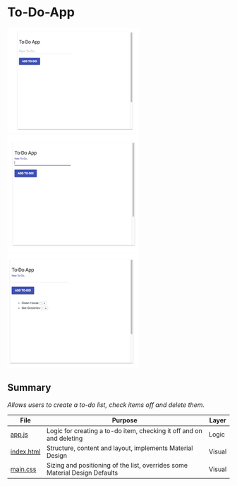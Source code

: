 # To-Do-App

![](https://github.com/katelynmichalove/to-do-app/blob/master/to-do-app.png)
![](https://github.com/katelynmichalove/to-do-app/blob/master/to-do-app-two.png)
![](https://github.com/katelynmichalove/to-do-app/blob/master/to-do-app-three.png)

## Summary
*Allows users to create a to-do list, check items off and delete them.*



| File  | Purpose  | Layer    |
| ------------- | ------------- | ------------- |
| [app.js](https://github.com/katelynmichalove/to-do-app/blob/master/app.js)            | Logic for creating a to-do item, checking it off and on and deleting        | Logic  |
| [index.html](https://github.com/katelynmichalove/to-do-app/blob/master/index.html)    | Structure, content and layout, implements Material Design                   | Visual |
| [main.css](https://github.com/katelynmichalove/to-do-app/blob/master/styles/main.css) | Sizing and positioning of the list, overrides some Material Design Defaults | Visual |
